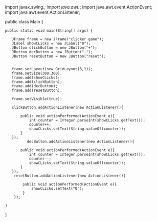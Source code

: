 import javax.swing.*;
import java.awt.*;
import java.awt.event.ActionEvent;
import java.awt.event.ActionListener;

public class Main {

    public static void main(String[] args) {

       JFrame frame = new JFrame("clicker game");
       JLabel showCLicks = new JLabel("0");
       JButton clickButton = new JButton("+");
       JButton decButton = new JButton("-");
       JButton resetButton = new JButton("reset");


       frame.setLayout(new GridLayout(3,1));
       frame.setSize(300,300);
       frame.add(showCLicks);
       frame.add(clickButton);
       frame.add(decButton);
       frame.add(resetButton);

       frame.setVisible(true);

       clickButton.addActionListener(new ActionListener(){

           public void actionPerformed(ActionEvent e){
               int counter = Integer.parseInt(showCLicks.getText());
               counter++;
               showCLicks.setText(String.valueOf(counter));
           }
       });
              decButton.addActionListener(new ActionListener(){

           public void actionPerformed(ActionEvent e){
               int counter = Integer.parseInt(showCLicks.getText());
               counter--;
               showCLicks.setText(String.valueOf(counter));
           }
       });
        resetButton.addActionListener(new ActionListener(){

            public void actionPerformed(ActionEvent e){
                showCLicks.setText("0");
            }
        });

    }
}
